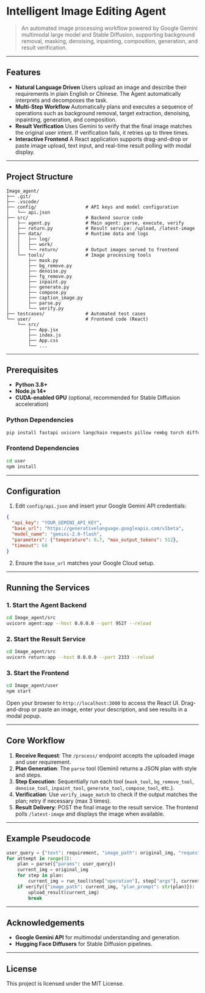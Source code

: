 # Intelligent Image Editing Agent

> An automated image processing workflow powered by Google Gemini multimodal large model and Stable Diffusion, supporting background removal, masking, denoising, inpainting, composition, generation, and result verification.

---

## Features

* **Natural Language Driven**
  Users upload an image and describe their requirements in plain English or Chinese. The Agent automatically interprets and decomposes the task.
* **Multi-Step Workflow**
  Automatically plans and executes a sequence of operations such as background removal, target extraction, denoising, inpainting, generation, and composition.
* **Result Verification**
  Uses Gemini to verify that the final image matches the original user intent. If verification fails, it retries up to three times.
* **Interactive Frontend**
  A React application supports drag-and-drop or paste image upload, text input, and real-time result polling with modal display.

---

## Project Structure

```
Image_agent/
├── .git/
├── .vscode/
├── config/                  # API keys and model configuration
│   └── api.json
├── src/                     # Backend source code
│   ├── agent.py             # Main agent: parse, execute, verify
│   ├── return.py            # Result service: /upload, /latest-image
│   ├── data/                # Runtime data and logs
│   │   ├── log/
│   │   ├── work/
│   │   └── return/          # Output images served to frontend
│   └── tools/               # Image processing tools
│       ├── mask.py
│       ├── bg_remove.py
│       ├── denoise.py
│       ├── fg_remove.py
│       ├── inpaint.py
│       ├── generate.py
│       ├── compose.py
│       ├── caption_image.py
│       ├── parse.py
│       └── verify.py
├── testcases/               # Automated test cases
└── user/                    # Frontend code (React)
    └── src/
        ├── App.jsx
        ├── index.js
        ├── App.css
        └── ...
```

---

## Prerequisites

* **Python 3.8+**
* **Node.js 14+**
* **CUDA-enabled GPU** (optional, recommended for Stable Diffusion acceleration)

### Python Dependencies

```bash
pip install fastapi uvicorn langchain requests pillow rembg torch diffusers
```

### Frontend Dependencies

```bash
cd user
npm install
```

---

## Configuration

1. Edit `config/api.json` and insert your Google Gemini API credentials:

```json
{
  "api_key": "YOUR_GEMINI_API_KEY",
  "base_url": "https://generativelanguage.googleapis.com/v1beta",
  "model_name": "gemini-2.0-flash",
  "parameters": {"temperature": 0.7, "max_output_tokens": 512},
  "timeout": 60
}
```

2. Ensure the `base_url` matches your Google Cloud setup.

---

## Running the Services

### 1. Start the Agent Backend

```bash
cd Image_agent/src
uvicorn agent:app --host 0.0.0.0 --port 9527 --reload
```

### 2. Start the Result Service

```bash
cd Image_agent/src
uvicorn return:app --host 0.0.0.0 --port 2333 --reload
```

### 3. Start the Frontend

```bash
cd Image_agent/user
npm start
```

Open your browser to `http://localhost:3000` to access the React UI. Drag-and-drop or paste an image, enter your description, and see results in a modal popup.

---

## Core Workflow

1. **Receive Request**: The `/process/` endpoint accepts the uploaded image and user requirement.
2. **Plan Generation**: The `parse` tool (Gemini) returns a JSON plan with style and steps.
3. **Step Execution**: Sequentially run each tool (`mask_tool`, `bg_remove_tool`, `denoise_tool`, `inpaint_tool`, `generate_tool`, `compose_tool`, etc.).
4. **Verification**: Use `verify_image_match` to check if the output matches the plan; retry if necessary (max 3 times).
5. **Result Delivery**: POST the final image to the result service. The frontend polls `/latest-image` and displays the image when available.

---

## Example Pseudocode

```python
user_query = {"text": requirement, "image_path": original_img, "request_id": request_id}
for attempt in range(3):
    plan = parse({"params": user_query})
    current_img = original_img
    for step in plan:
        current_img = run_tool(step["operation"], step["args"], current_img)
    if verify({"image_path": current_img, "plan_prompt": str(plan)}):
        upload_result(current_img)
        break
```

---

## Acknowledgements

* **Google Gemini API** for multimodal understanding and generation.
* **Hugging Face Diffusers** for Stable Diffusion pipelines.

---

## License

This project is licensed under the MIT License.
